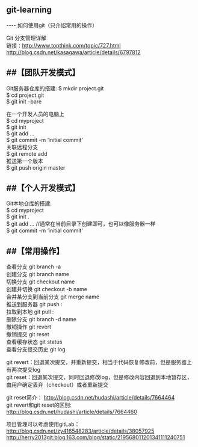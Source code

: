 <h2>git-learning</h2>
----
如何使用git（只介绍常用的操作）

Git 分支管理详解  
    链接：http://www.topthink.com/topic/727.html   
          http://blog.csdn.net/kasagawa/article/details/6797812   
  
  

##【团队开发模式】
----
Git服务器仓库的搭建:
  $ mkdir project.git  
  $ cd project.git  
  $ git init –bare  
    
  在一个开发人员的电脑上  
 $ cd myproject  
 $ git init  
 $ git add <files> ...  
 $ git commit -m ‘initial commit’  
  关联远程分支  
 $ git remote add <remote> <url>  
  推送第一个版本  
 $ git push origin master  
   

##【个人开发模式】
----
Git本地仓库的搭建:  
 $ cd myproject  
 $ git init .  
 $ git add <files> ...    //通常在当前目录下创建即可，也可以像服务器一样  
 $ git commit -m ‘initial commit’  


##【常用操作】
----
  查看分支 git branch -a  
  创建分支 git branch name  
  切换分支 git checkout name  
  创建并切换 git checkout -b name  
  合并某分支到当前分支 git merge name   
  推送到服务器 git push <remote> <local branch>:<remote branch>  
  拉取到本地 git pull <remote> <remote branch>:<local branch>  
  删除分支 git branch -d name  
  撤销操作 git revert <commit log string>  
  撤销提交 git reset  
  查看缓存状态 git status  
  查看分支提交历史 git log  
  
  
  git revert：回退某次提交，并重新提交，相当于代码恢复修改前，但是服务器上有两次提交log  
  git reset：回退某次提交，同时回退修改log，但是修改内容回退到本地暂存区，由用户确定丢弃（checkout）或者重新提交  
  
  git reset简介： http://blog.csdn.net/hudashi/article/details/7664464  
  git revert和git reset的区别: http://blog.csdn.net/hudashi/article/details/7664460  

项目管理可以考虑使用gitLab：http://blog.csdn.net/zy416548283/article/details/38057925  
                            http://herry2013git.blog.163.com/blog/static/219568011201341111240751
                            
